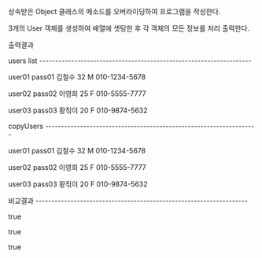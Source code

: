 상속받은 Object 클래스의 메소드를 오버라이딩하여 프로그램을 작성한다.

3개의 User 객체를 생성하여 배열에 셋팅한 후 각 객체의 모든 정보를 처리 출력한다.

출력결과

users list -------------------------------------------------------------------

user01 pass01 김철수 32 M 010-1234-5678

user02 pass02 이영희 25 F 010-5555-7777

user03 pass03 황짂이 20 F 010-9874-5632

copyUsers -------------------------------------------------------------------

user01 pass01 김철수 32 M 010-1234-5678

user02 pass02 이영희 25 F 010-5555-7777

user03 pass03 황짂이 20 F 010-9874-5632

비교결과 -------------------------------------------------------------------

true

true

true
